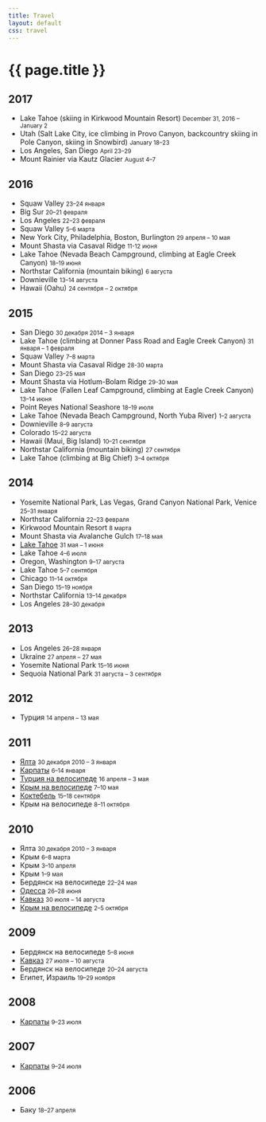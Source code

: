 ```yaml
---
title: Travel
layout: default
css: travel
---
```


# {{ page.title }}

## 2017

- Lake Tahoe (skiing in Kirkwood Mountain Resort) <small>December 31, 2016 – January 2</small>
- Utah (Salt Lake City, ice climbing in Provo Canyon, backcountry skiing in Pole Canyon, skiing in Snowbird) <small>January 18–23</small>
- Los Angeles, San Diego <small>April 23–29</small>
- Mount Rainier via Kautz Glacier <small>August 4–7</small>

## 2016

- Squaw Valley <small>23–24 января</small>
- Big Sur <small>20–21 февраля</small>
- Los Angeles <small>22–23 февраля</small>
- Squaw Valley <small>5–6 марта</small>
- New York City, Philadelphia, Boston, Burlington <small>29 апреля – 10 мая</small>
- Mount Shasta via Casaval Ridge <small>11-12 июня</small>
- Lake Tahoe (Nevada Beach Campground, climbing at Eagle Creek Canyon) <small>18–19 июня</small>
- Northstar California (mountain biking) <small>6 августа</small>
- Downieville <small>13–14 августа</small>
- Hawaii (Oahu) <small>24 сентября – 2 октября</small>

## 2015

- San Diego <small>30 декабря 2014 – 3 января</small>
- Lake Tahoe (climbing at Donner Pass Road and Eagle Creek Canyon) <small>31 января – 1 февраля</small>
- Squaw Valley <small>7–8 марта</small>
- Mount Shasta via Casaval Ridge <small>28-30 марта</small>
- San Diego <small>23–25 мая</small>
- Mount Shasta via Hotlum-Bolam Ridge <small>29-30 мая</small>
- Lake Tahoe (Fallen Leaf Campground, climbing at Eagle Creek Canyon) <small>13–14 июня</small>
- Point Reyes National Seashore <small>18–19 июля</small>
- Lake Tahoe (Nevada Beach Campground, North Yuba River) <small>1–2 августа</small>
- Downieville <small>8–9 августа</small>
- Colorado <small>15–22 августа</small>
- Hawaii (Maui, Big Island) <small>10–21 сентября</small>
- Northstar California (mountain biking) <small>27 сентября</small>
- Lake Tahoe (climbing at Big Chief) <small>3–4 октября</small>

## 2014

- Yosemite National Park, Las Vegas, Grand Canyon National Park, Venice <small>25–31 января</small>
- Northstar California <small>22–23 февраля</small>
- Kirkwood Mountain Resort <small>8 марта</small>
- Mount Shasta via Avalanche Gulch <small>17–18 мая</small>
- [Lake Tahoe](https://www.flickr.com/photos/barushev/sets/72157645000068685) <small>31 мая – 1 июня</small>
- Lake Tahoe <small>4–6 июля</small>
- Oregon, Washington <small>9–17 августа</small>
- Lake Tahoe <small>5–7 сентября</small>
- Chicago <small>11–14 октября</small>
- San Diego <small>15–19 ноября</small>
- Northstar California <small>13–14 декабря</small>
- Los Angeles <small>28–30 декабря</small>

## 2013

- Los Angeles <small>26–28 января</small>
- Ukraine <small>27 апреля – 27 мая</small>
- Yosemite National Park <small>15–16 июня</small>
- Sequoia National Park <small>31 августа – 3 сентября</small>

## 2012

- Турция <small>14 апреля – 13 мая</small>

## 2011

- [Ялта](https://www.flickr.com/photos/barushev/sets/72157644881359976/) <small>30 декабря 2010 – 3 января</small>
- [Карпаты](https://www.flickr.com/photos/barushev/sets/72157639462161305/) <small>6–14 января</small>
- [Турция на велосипеде](https://www.flickr.com/photos/barushev/sets/72157626581836837/) <small>16 апреля – 3 мая</small>
- [Крым на велосипеде](https://www.flickr.com/photos/barushev/sets/72157644404999029/) <small>7–10 мая</small>
- [Коктебель](https://www.flickr.com/photos/barushev/sets/72157644849921795/) <small>15–18 сентября</small>
- Крым на велосипеде <small>8–11 октября</small>

## 2010

- Ялта <small>30 декабря 2010 – 3 января</small>
- Крым <small>6–8 марта</small>
- Крым <small>3–10 апреля</small>
- Крым <small>1–9 мая</small>
- Бердянск на велосипеде <small>22–24 мая</small>
- [Одесса](https://www.flickr.com/photos/barushev/sets/72157624296614297/) <small>26–28 июня</small>
- [Кавказ](https://www.flickr.com/photos/barushev/sets/72157630586115068/) <small>30 июля – 14 августа</small>
- [Крым на велосипеде](https://www.flickr.com/photos/barushev/sets/72157625112588428/) <small>2–5 октября</small>

## 2009

- Бердянск на велосипеде <small>5–8 июня</small>
- [Кавказ](https://www.flickr.com/photos/barushev/sets/72157622326360501/) <small>27 июля – 10 августа</small>
- Бердянск на велосипеде <small>20–24 августа</small>
- Египет, Израиль <small>19–29 ноября</small>

## 2008

- [Карпаты](https://www.flickr.com/photos/barushev/sets/72157606395700802/) <small>9–23 июля</small>

## 2007

- [Карпаты](https://www.flickr.com/photos/barushev/sets/72157600998908323/) <small>9–24 июля</small>

## 2006

- Баку <small>18–27 апреля</small>
